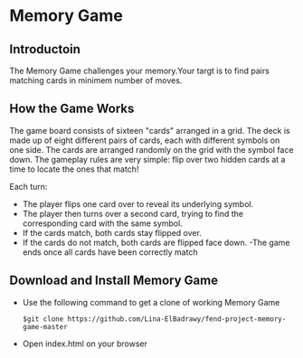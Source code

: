 # Memory Game
## Introductoin

  The Memory Game challenges your memory.Your targt is to find pairs matching cards in minimem number of moves.

## How the Game Works

  The game board consists of sixteen "cards" arranged in a grid. The deck is made up of eight different pairs of cards, each with different symbols on one side. The cards are arranged randomly on the grid with the symbol face down. The gameplay rules are very simple: flip over two hidden cards at a time to locate the ones that match!

  Each turn:

  - The player flips one card over to reveal its underlying symbol.
  - The player then turns over a second card, trying to find the corresponding card with the same symbol.
  - If the cards match, both cards stay flipped over.
  - If the cards do not match, both cards are flipped face down.
   -The game ends once all cards have been correctly match
 
 ## Download and Install Memory Game
 - Use the following command to get a clone of working Memory Game
 
      `$git clone https://github.com/Lina-ElBadrawy/fend-project-memory-game-master`
  
  - Open index.html on your browser

 
